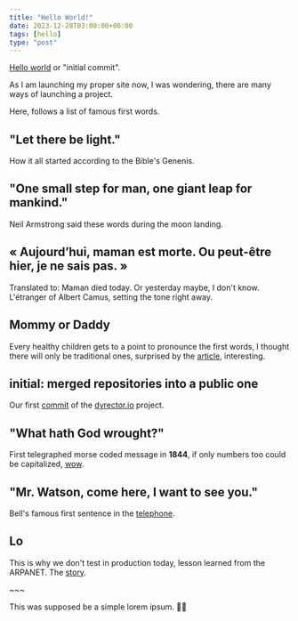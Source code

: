 ```yaml
---
title: "Hello World!"
date: 2023-12-28T03:00:00+00:00
tags: [hello]
type: "post"
---
```


[Hello world](https://en.wikipedia.org/wiki/%22Hello,_World!%22_program) or "initial commit".

As I am launching my proper site now, I was wondering, there are many ways of launching a project.


Here, follows a list of famous first words.

## "Let there be light."

How it all started according to the Bible's Genenis.

## "One small step for man, one giant leap for mankind."

Neil Armstrong said these words during the moon landing.

## « Aujourd’hui, maman est morte. Ou peut-être hier, je ne sais pas. » 
Translated to: Maman died today. Or yesterday maybe, I don't know.
L'étranger of Albert Camus, setting the tone right away.

## Mommy or Daddy
Every healthy children gets to a point to pronounce the first words, I thought there will only be traditional ones, surprised by the [article](https://www.babysensemonitors.com/blogs/news/a-world-of-first-words), interesting.

## initial: merged repositories into a public one

Our first [commit](https://github.com/dyrector-io/dyrectorio/commit/34c96ef50cf6e7cc40c159b3d8a5c376736beed2) of the [dyrector.io](https://dyrectorio.com) project.

## "What hath God wrought?"
First telegraphed morse coded message in **1844**, if only numbers too could be capitalized, [wow](https://en.wiktionary.org/wiki/what_hath_God_wrought).

## "Mr. Watson, come here, I want to see you."
Bell's famous first sentence in the [telephone](https://en.wikipedia.org/wiki/Telephone). 

## Lo
This is why we don't test in production today, lesson learned from the ARPANET.
The [story](https://www.historyofinformation.com/detail.php?entryid=1108).

\~~~

This was supposed be a simple lorem ipsum. 🤷‍♂️
